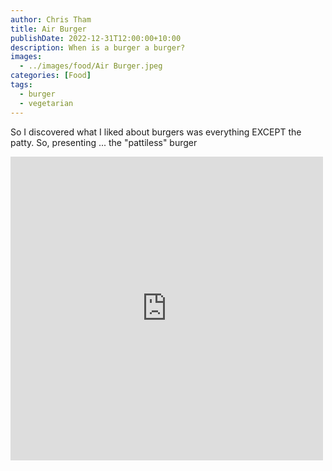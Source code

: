 ```yaml
---
author: Chris Tham
title: Air Burger
publishDate: 2022-12-31T12:00:00+10:00
description: When is a burger a burger?
images:
  - ../images/food/Air Burger.jpeg
categories: [Food]
tags:
  - burger
  - vegetarian
---
```


So I discovered what I liked about burgers was everything EXCEPT the patty. So, presenting ... the "pattiless" burger

<iframe src="https://www.facebook.com/plugins/post.php?href=https%3A%2F%2Fwww.facebook.com%2Fchris1.tham%2Fposts%2Fpfbid02F5ktr5gBAEbheDsFTyBJ7oTd66T4fiHz9zR5w1FWLnFqaH1hTnmKQCncGAiGY5cVl&show_text=true&width=500" width="500" height="486" style="border:none;overflow:hidden" scrolling="no" frameborder="0" allowfullscreen="true" allow="autoplay; clipboard-write; encrypted-media; picture-in-picture; web-share"></iframe>